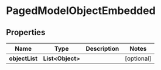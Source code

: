 

# PagedModelObjectEmbedded


## Properties

| Name | Type | Description | Notes |
|------------ | ------------- | ------------- | -------------|
|**objectList** | **List&lt;Object&gt;** |  |  [optional] |



